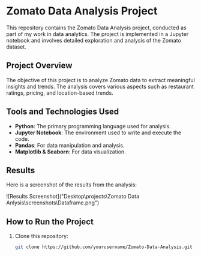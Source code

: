 # Zomato Data Analysis Project

This repository contains the Zomato Data Analysis project, conducted as part of my work in data analytics. The project is implemented in a Jupyter notebook and involves detailed exploration and analysis of the Zomato dataset.

## Project Overview

The objective of this project is to analyze Zomato data to extract meaningful insights and trends. The analysis covers various aspects such as restaurant ratings, pricing, and location-based trends.

## Tools and Technologies Used

- **Python**: The primary programming language used for analysis.
- **Jupyter Notebook**: The environment used to write and execute the code.
- **Pandas**: For data manipulation and analysis.
- **Matplotlib & Seaborn**: For data visualization.

## Results

Here is a screenshot of the results from the analysis:

![Results Screenshot]("Desktop\projects\Zomato Data Anlysis\screenshots\Dataframe.png")

## How to Run the Project

1. Clone this repository:
   ```bash
   git clone https://github.com/yourusername/Zomato-Data-Analysis.git
